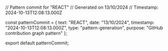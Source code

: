// Pattern commit for "REACT"
// Generated on 13/10/2024
// Timestamp: 2024-10-13T12:08:13.000Z

const patternCommit = {
  text: "REACT",
  date: "13/10/2024",
  timestamp: "2024-10-13T12:08:13.000Z",
  type: "pattern-generation",
  purpose: "GitHub contribution graph pattern"
};

export default patternCommit;
